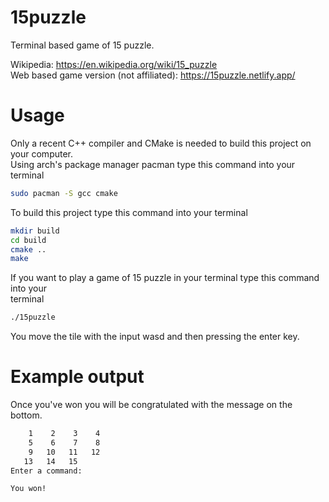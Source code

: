 # 15puzzle

Terminal based game of 15 puzzle.

Wikipedia: https://en.wikipedia.org/wiki/15_puzzle  
Web based game version (not affiliated): https://15puzzle.netlify.app/

# Usage

Only a recent C++ compiler and CMake is needed to build this project on your computer.  
Using arch's package manager pacman type this command into your terminal
```bash
sudo pacman -S gcc cmake
```
To build this project type this command into your terminal
```bash
mkdir build
cd build
cmake ..
make
```
If you want to play a game of 15 puzzle in your terminal type this command into your  
terminal
```bash
./15puzzle
```
You move the tile with the input wasd and then pressing the enter key.

# Example output
Once you've won you will be congratulated with the message on the bottom.
```bash
    1    2    3    4
    5    6    7    8
    9   10   11   12
   13   14   15
Enter a command:

You won!
```
